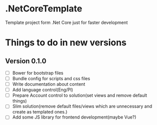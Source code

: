 # .NetCoreTemplate
Template project form .Net Core  just for faster development

# Things to do in new versions
## Version 0.1.0

- [ ] Bower for bootstrap files
- [ ] Bundle config for scripts and css files
- [ ] Write documentation about content
- [ ] Add language control(Eng/Pl)
- [ ] Prepare Account control to solution(set views and remove default things)
- [ ] Slim solution(remove default files/views which are unnecessary and create as templated ones.)
- [ ] Add some JS library for frontend development(maybe Vue?)